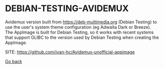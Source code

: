 # DEBIAN-TESTING-AVIDEMUX
 
 Avidemux version built from https://deb-multimedia.org (Debian Testing) 
 to use the user's system theme configuration (eg Adwaita Dark or Breeze).
 The AppImage is built for Debian Testing, so it works with recent systems 
 that support GLIBC to the version used by Debian Testing when creating the 
 AppImage.
 
 SITE: https://github.com/ivan-hc/Avidemux-unofficial-appimage

 [Go back](https://portable-linux-apps.github.io/apps.html)
